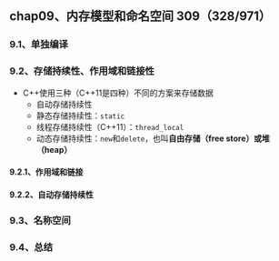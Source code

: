 ## chap09、内存模型和命名空间 309（328/971）

### 9.1、单独编译

### 9.2、存储持续性、作用域和链接性

+ C++使用三种（C++11是四种）不同的方案来存储数据
  + 自动存储持续性
  + 静态存储持续性：`static`
  + 线程存储持续性（C++11）：`thread_local`
  + 动态存储持续性：`new`和`delete`，也叫**自由存储（free store）或堆（heap）**

#### 9.2.1、作用域和链接

#### 9.2.2、自动存储持续性

### 9.3、名称空间

### 9.4、总结